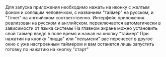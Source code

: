 Для запуска приложения необходимо нажать на иконку с желтым фоном и солящим человечком, с названием "таймер" на русском, и "Timer" на английском соответственно.
Интерфейс приложения реализован на русском и английском. переключается автоматически в зависимости от языка системы
На главном экране можно установить свой таймер введя в поле время и нажав на кнопку "таймер"
При нажатии на кнопку "пицца" или "пельмени" вас перенесет в другое окно с уже настроенным таймером и вам останется лишь запустить готовку по нажатию на кнопку "старт"
